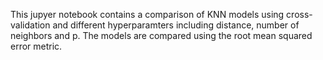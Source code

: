 This jupyer notebook contains a comparison of KNN models using cross-validation and different hyperparamters including distance, number of neighbors and p. The models are compared using the root mean squared error metric. 
